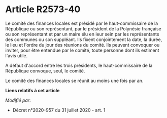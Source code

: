 # Article R2573-40

Le comité des finances locales est présidé par le haut-commissaire de la République ou son représentant, par le président de
la Polynésie française ou son représentant et par un maire élu en leur sein par les représentants des communes ou son
suppléant. Ils fixent conjointement la date, la durée, le lieu et l'ordre du jour des réunions du comité. Ils peuvent
convoquer ou inviter, pour être entendue par le comité, toute personne dont ils estiment l'avis utile.

A défaut d'accord entre les trois présidents, le haut-commissaire de la République convoque, seul, le comité.

Le comité des finances locales se réunit au moins une fois par an.

**Liens relatifs à cet article**

_Modifié par_:

  - Décret n°2020-957 du 31 juillet 2020 - art. 1
